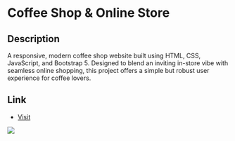
# Coffee Shop & Online Store

## Description
A responsive, modern coffee shop website built using HTML, CSS, JavaScript, and Bootstrap 5. Designed to blend an inviting in-store vibe with seamless online shopping, this project offers a simple but robust user experience for coffee lovers.

## Link
- [Visit ](  https://rawanessam1313.github.io/Coffee/)




![](/images/)
